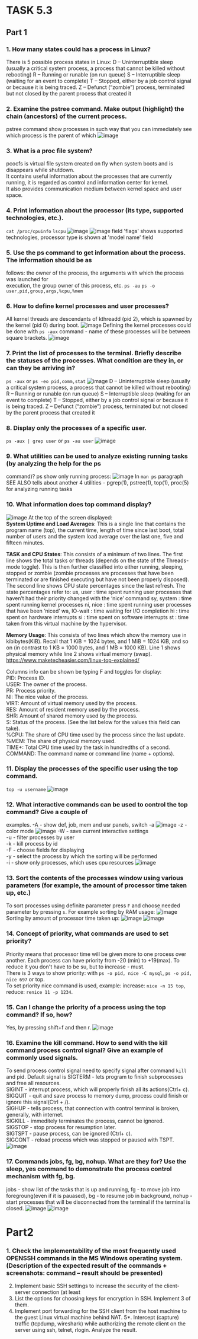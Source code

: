 # TASK 5.3
## Part 1
### 1. How many states could has a process in Linux?
There is 5 possible process states in Linux:
D – Uninterruptible sleep (usually a critical system process, a process that cannot be killed without rebooting)
R – Running or runable (on run queue)
S – Interruptible sleep (waiting for an event to complete)
T – Stopped, either by a job control signal or because it is being traced.
Z – Defunct (“zombie”) process, terminated but not closed by the parent process that created it

### 2. Examine the pstree command. Make output (highlight) the chain (ancestors) of the current process.
pstree command show processes in such way that you can immediately see which process is the parent of which
![image](https://github.com/Bilohur/DevOps_online_Kyiv_2021Q4/blob/master/m5/task5.3/Screenshots/task5.3.2.png)
### 3. What is a proc file system?
pcocfs is virtual file system created on fly when system boots and is disappears while shutdown. <br/>
It contains useful information about the processes that are currently running, it is regarded as control and information center for kernel.<br/>
It also provides communication medium between kernel space and user space.
### 4. Print information about the processor (its type, supported technologies, etc.).
``cat /proc/cpuinfo`` 
``lscpu``
![image](https://github.com/Bilohur/DevOps_online_Kyiv_2021Q4/blob/master/m5/task5.3/Screenshots/task5.3.4.png)
![image](https://github.com/Bilohur/DevOps_online_Kyiv_2021Q4/blob/master/m5/task5.3/Screenshots/task5.3.4(1).png)
field 'flags' shows supported technologies, processor type is shown at 'model name' field
### 5. Use the ps command to get information about the process. The information should be as <br/>
follows: the owner of the process, the arguments with which the process was launched for <br/>
execution, the group owner of this process, etc.
``ps -au``
``ps -o user,pid,group,args,%cpu,%mem``
### 6. How to define kernel processes and user processes?
All kernel threads are descendants of kthreadd (pid 2), which is spawned by the kernel (pid 0) during boot.
![image](https://github.com/Bilohur/DevOps_online_Kyiv_2021Q4/blob/master/m5/task5.3/Screenshots/task5.3.6(1).png)
Defining the kernel processes could be done with `ps -aux` command - name of these processes will be between square brackets.
![image](https://github.com/Bilohur/DevOps_online_Kyiv_2021Q4/blob/master/m5/task5.3/Screenshots/task5.3.6.png)

### 7. Print the list of processes to the terminal. Briefly describe the statuses of the processes. What condition are they in, or can they be arriving in?
`ps -aux` or `ps -eo pid,comm,stat`
![image](https://github.com/Bilohur/DevOps_online_Kyiv_2021Q4/blob/master/m5/task5.3/Screenshots/task5.3.7.png)
D – Uninterruptible sleep (usually a critical system process, a process that cannot be killed without rebooting)
R – Running or runable (on run queue)
S – Interruptible sleep (waiting for an event to complete)
T – Stopped, either by a job control signal or because it is being traced.
Z – Defunct (“zombie”) process, terminated but not closed by the parent process that created it

### 8. Display only the processes of a specific user.

`ps -aux | grep user` or `ps -au user`
![image](https://github.com/Bilohur/DevOps_online_Kyiv_2021Q4/blob/master/m5/task5.3/Screenshots/task5.3.8.png)

### 9. What utilities can be used to analyze existing running tasks (by analyzing the help for the ps
command)?
ps show only running process:
![image](https://github.com/Bilohur/DevOps_online_Kyiv_2021Q4/blob/master/m5/task5.3/Screenshots/task5.3.9.png)
In `man ps` paragraph SEE ALSO tells about another 4 utilities - pgrep(1), pstree(1), top(1), proc(5) for analyzing running tasks

### 10. What information does top command display?
![image](https://github.com/Bilohur/DevOps_online_Kyiv_2021Q4/blob/master/m5/task5.3/Screenshots/task5.3.10.png)
At the top of the screen displayed:<br/>
**System Uptime and Load Averages**: This is a single line that contains the program name (top), the current time, length of time since last boot, total number of users and the system load average over the last one, five and fifteen minutes.

**TASK and CPU States**: This consists of a minimum of two lines. The first line shows the total tasks or threads (depends on the state of the Threads-mode toggle). This is then further classified into either running, sleeping, stopped or zombie (zombie processes are processes that have been terminated or are finished executing but have not been properly disposed). The second line shows CPU state percentages since the last refresh. The state percentages refer to:
us, user : time spent running user processes that haven’t had their priority changed with the ‘nice’ command
sy, system : time spent running kernel processes
ni, nice : time spent running user processes that have been ‘niced’
wa, IO-wait : time waiting for I/O completion
hi : time spent on hardware interrupts
si : time spent on software interrupts
st : time taken from this virtual machine by the hypervisor.

**Memory Usage**: This consists of two lines which show the memory use in kibibytes(KiB). Recall that 1 KiB = 1024 bytes, and 1 MiB = 1024 KiB, and so on (in contrast to 1 KB = 1000 bytes, and 1 MB = 1000 KB). Line 1 shows physical memory while line 2 shows virtual memory (swap).
https://www.maketecheasier.com/linux-top-explained/

Columns info can be shown be typing F and toggles for display:<br/>
PID: Process ID.<br/>
USER: The owner of the process.<br/>
PR: Process priority.<br/>
NI: The nice value of the process.<br/>
VIRT: Amount of virtual memory used by the process.<br/>
RES: Amount of resident memory used by the process.<br/>
SHR: Amount of shared memory used by the process.<br/>
S: Status of the process. (See the list below for the values this field can take).<br/>
%CPU: The share of CPU time used by the process since the last update.<br/>
%MEM: The share of physical memory used.<br/>
TIME+: Total CPU time used by the task in hundredths of a second.<br/>
COMMAND: The command name or command line (name + options).<br/>

### 11. Display the processes of the specific user using the top command.
``top -u username``
![image](https://github.com/Bilohur/DevOps_online_Kyiv_2021Q4/blob/master/m5/task5.3/Screenshots/task5.3.11.png)

### 12. What interactive commands can be used to control the top command? Give a couple of
examples.
-A - show def, job, mem and usr panels, switch -a
![image](https://github.com/Bilohur/DevOps_online_Kyiv_2021Q4/blob/master/m5/task5.3/Screenshots/task5.3.12.png)
-z - color mode
![image](https://github.com/Bilohur/DevOps_online_Kyiv_2021Q4/blob/master/m5/task5.3/Screenshots/task5.3.12(1).png)
-W - save current interactive settings <br/>
-u - filter processes by user <br/>
-k - kill process by id <br/>
-F - choose fields for displaying<br/>
-y - select the process by which the sorting will be performed<br/>
-i - show only processes, which uses cpu resources
![image](https://github.com/Bilohur/DevOps_online_Kyiv_2021Q4/blob/master/m5/task5.3/Screenshots/task5.3.12(2).png)
### 13. Sort the contents of the processes window using various parameters (for example, the amount of processor time taken up, etc.)
To sort processes using definite parameter press `F` and choose needed parameter by pressing `s`. For example sorting by RAM usage:
![image](https://github.com/Bilohur/DevOps_online_Kyiv_2021Q4/blob/master/m5/task5.3/Screenshots/task5.3.13.png)
Sorting by amount of processor time taken up:
![image](https://github.com/Bilohur/DevOps_online_Kyiv_2021Q4/blob/master/m5/task5.3/Screenshots/task5.3.13(1).png)
![image](https://github.com/Bilohur/DevOps_online_Kyiv_2021Q4/blob/master/m5/task5.3/Screenshots/task5.3.13(2).png)
### 14. Concept of priority, what commands are used to set priority?
Priority means that processor time will be given more to one process over another. Each process can have priority from -20 (min) to +19(max). To reduce it you don't have to be su, but to increase - must. <br/>
There is 3 ways to show priority: with `ps -o pid, nice -C mysql`, `ps -o pid, nice 697` or top.<br/>
To set priority nice command is used, example: increase: `nice -n 15 top`, reduce: `renice 11 -p 1234`.

### 15. Can I change the priority of a process using the top command? If so, how?
Yes, by pressing shift+f and then r.
![image](https://github.com/Bilohur/DevOps_online_Kyiv_2021Q4/blob/master/m5/task5.3/Screenshots/task5.3.14.png)
### 16. Examine the kill command. How to send with the kill command process control signal? Give an example of commonly used signals.
To send process control signal  need to specify signal after command `kill` and pid. Default signal is SIGTERM - lets program to finish subprocesses and free all resources. <br/>
SIGINT - interrupt process, which will properly finish all its actions(Ctrl+ c). <br/>
SIGQUIT - quit and save process to memory dump, process could finish or ignore this signal(Ctrl + /). <br/>
SIGHUP - tells process, that connection with control terminal is broken, generally, with internet. <br/>
SIGKILL - immeditely terminates the process, cannot be ignored.<br/>
SIGSTOP - stop process for resumption later.<br/>
SIGTSPT - pause process, can be ignored (Ctrl+ c). <br/>
SIGCONT - reload process which was stopped or paused with TSPT.
![image](https://github.com/Bilohur/DevOps_online_Kyiv_2021Q4/blob/master/m5/task5.3/Screenshots/task5.3.15.png)

### 17. Commands jobs, fg, bg, nohup. What are they for? Use the sleep, yes command to  demonstrate the process control mechanism with fg, bg.
jobs - show list of the tasks that is up and running, fg - to move job into foregroung(even if it is pauased), bg - to resume job in background, nohup - start processes that will be disconnected from the terminal if the terminal is closed. 
![image](https://github.com/Bilohur/DevOps_online_Kyiv_2021Q4/blob/master/m5/task5.3/Screenshots/task5.3.16.png)
![image](https://github.com/Bilohur/DevOps_online_Kyiv_2021Q4/blob/master/m5/task5.3/Screenshots/task5.3.17.png)

# Part2
### 1. Check the implementability of the most frequently used OPENSSH commands in the MS Windows operating system. (Description of the expected result of the commands + screenshots: command – result should be presented)


2. Implement basic SSH settings to increase the security of the client-server connection (at least
3. List the options for choosing keys for encryption in SSH. Implement 3 of them.
4. Implement port forwarding for the SSH client from the host machine to the guest Linux
virtual machine behind NAT.
5*. Intercept (capture) traffic (tcpdump, wireshark) while authorizing the remote client on the
server using ssh, telnet, rlogin. Analyze the result.
